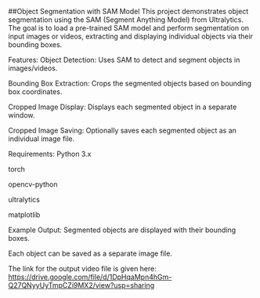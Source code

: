 ##Object Segmentation with SAM Model
This project demonstrates object segmentation using the SAM (Segment Anything Model) from Ultralytics. The goal is to load a pre-trained SAM model and perform segmentation on input images or videos, extracting and displaying individual objects via their bounding boxes.

Features:
Object Detection: Uses SAM to detect and segment objects in images/videos.

Bounding Box Extraction: Crops the segmented objects based on bounding box coordinates.

Cropped Image Display: Displays each segmented object in a separate window.

Cropped Image Saving: Optionally saves each segmented object as an individual image file.

Requirements:
Python 3.x

torch

opencv-python

ultralytics

matplotlib

Example Output:
Segmented objects are displayed with their bounding boxes.

Each object can be saved as a separate image file.

The link for the output video file is given here: https://drive.google.com/file/d/1DpHqaMpn4hGm-Q27QNyyUyTmpCZi9MX2/view?usp=sharing
